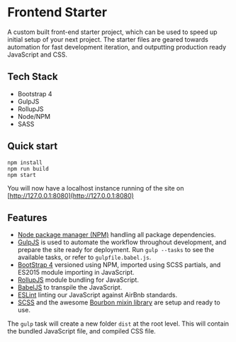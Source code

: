# Frontend Starter

A custom built front-end starter project, which can be used to speed up initial setup of your next project. The starter files are geared towards automation for fast development iteration, and outputting production ready JavaScript and CSS.

## Tech Stack
* Bootstrap 4
* GulpJS
* RollupJS
* Node/NPM
* SASS

## Quick start
```
npm install
npm run build
npm start
```
You will now have a localhost instance running of the site on [http://127.0.0.1:8080](http://127.0.0.1:8080)

## Features

- [Node package manager (NPM)](https://www.npmjs.com) handling all package dependencies.
- [GulpJS](http://gulpjs.com) is used to automate the workflow throughout development, and prepare the site ready for deployment. Run `gulp --tasks` to see the available tasks, or refer to `gulpfile.babel.js`.
- [BootStrap 4](https://getbootstrap.com) versioned using NPM, imported using SCSS partials, and ES2015 module importing in JavaScript.
- [RollupJS](rollupjs.org) module bundling for JavaScript.
- [BabelJS](https://babeljs.io) to transpile the JavaScript.
- [ESLint](http://eslint.org) linting our JavaScript against AirBnb standards.
- [SCSS](http://sass-lang.com) and the awesome [Bourbon mixin library](http://bourbon.io/) are setup and ready to use.

The `gulp` task will create a new folder `dist` at the root level. This will contain the bundled JavaScript file, and compiled CSS file.